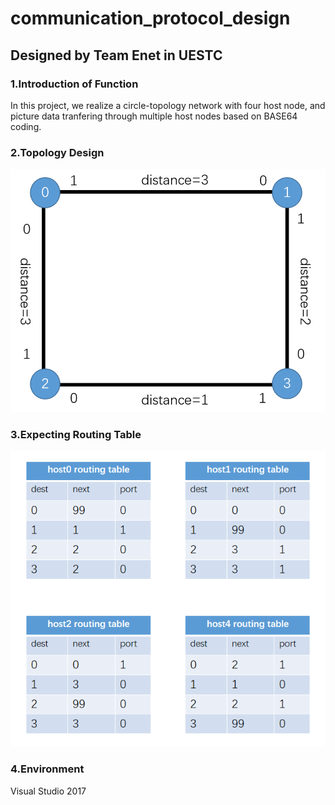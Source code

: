 # communication_protocol_design
## Designed by Team Enet in UESTC
### 1.Introduction of Function
In this project, we realize a circle-topology network with four host node, and picture data tranfering through multiple host nodes based on BASE64 coding.
### 2.Topology Design
![topology](topology.png)
### 3.Expecting Routing Table
![expecting_routingtable](expecting_routingtable.png)
### 4.Environment
Visual Studio 2017
